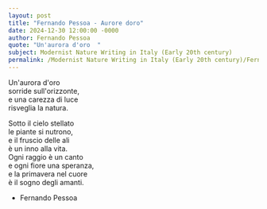 ```yaml
---
layout: post
title: "Fernando Pessoa - Aurore doro"
date: 2024-12-30 12:00:00 -0000
author: Fernando Pessoa
quote: "Un'aurora d'oro  "
subject: Modernist Nature Writing in Italy (Early 20th century)
permalink: /Modernist Nature Writing in Italy (Early 20th century)/Fernando Pessoa/Fernando Pessoa - Aurore doro
---
```


Un'aurora d'oro  
sorride sull'orizzonte,  
e una carezza di luce  
risveglia la natura.  

Sotto il cielo stellato  
le piante si nutrono,  
e il fruscio delle ali  
è un inno alla vita.  
Ogni raggio è un canto  
e ogni fiore una speranza,  
e la primavera nel cuore  
è il sogno degli amanti.

- Fernando Pessoa
